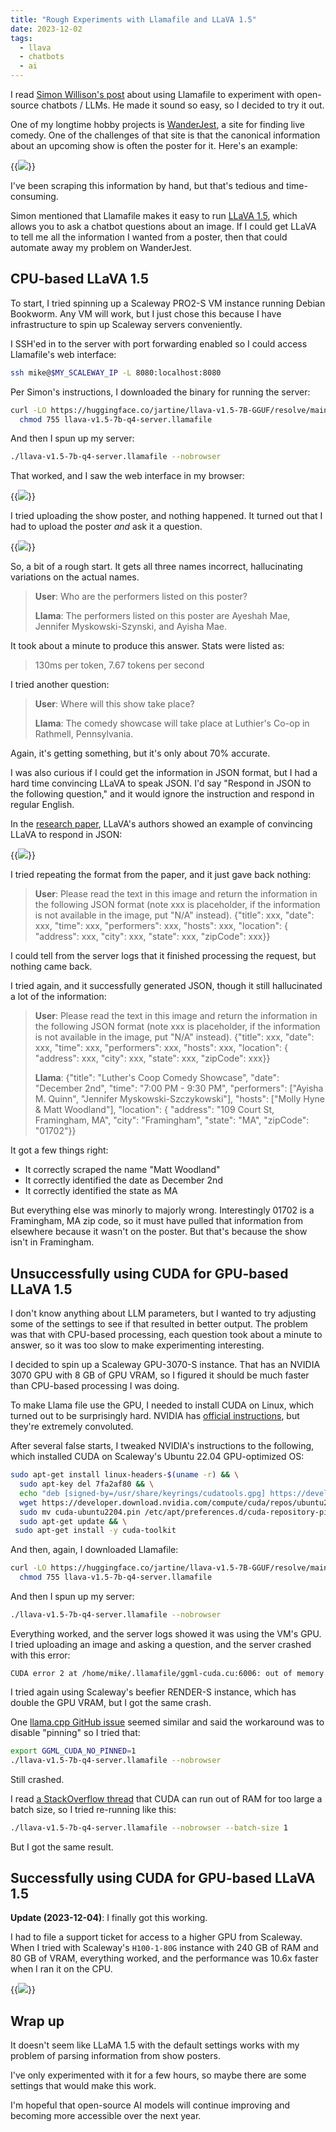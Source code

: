 ```yaml
---
title: "Rough Experiments with Llamafile and LLaVA 1.5"
date: 2023-12-02
tags:
  - llava
  - chatbots
  - ai
---
```


I read [Simon Willison's post](https://simonwillison.net/2023/Nov/29/llamafile/) about using Llamafile to experiment with open-source chatbots / LLMs. He made it sound so easy, so I decided to try it out.

One of my longtime hobby projects is [WanderJest](https://wanderjest.com), a site for finding live comedy. One of the challenges of that site is that the canonical information about an upcoming show is often the poster for it. Here's an example:

{{<img src="luthiers-show.jpg" max-width="400px" has-border="false">}}

I've been scraping this information by hand, but that's tedious and time-consuming.

Simon mentioned that Llamafile makes it easy to run [LLaVA 1.5](https://llava-vl.github.io/), which allows you to ask a chatbot questions about an image. If I could get LLaVA to tell me all the information I wanted from a poster, then that could automate away my problem on WanderJest.

## CPU-based LLaVA 1.5

To start, I tried spinning up a Scaleway PRO2-S VM instance running Debian Bookworm. Any VM will work, but I just chose this because I have infrastructure to spin up Scaleway servers conveniently.

I SSH'ed in to the server with port forwarding enabled so I could access Llamafile's web interface:

```bash
ssh mike@$MY_SCALEWAY_IP -L 8080:localhost:8080
```

Per Simon's instructions, I downloaded the binary for running the server:

```bash
curl -LO https://huggingface.co/jartine/llava-v1.5-7B-GGUF/resolve/main/llava-v1.5-7b-q4-server.llamafile && \
  chmod 755 llava-v1.5-7b-q4-server.llamafile
```

And then I spun up my server:

```bash
./llava-v1.5-7b-q4-server.llamafile --nobrowser
```

That worked, and I saw the web interface in my browser:

{{<img src="initial-interface.png" max-width="400px">}}

I tried uploading the show poster, and nothing happened. It turned out that I had to upload the poster _and_ ask it a question.

{{<img src="q1.png" max-width="600px">}}

So, a bit of a rough start. It gets all three names incorrect, hallucinating variations on the actual names.

> **User**: Who are the performers listed on this poster?
>
> **Llama**: The performers listed on this poster are Ayeshah Mae, Jennifer Myskowski-Szynski, and Ayisha Mae.

It took about a minute to produce this answer. Stats were listed as:

> 130ms per token, 7.67 tokens per second

I tried another question:

> **User**: Where will this show take place?
>
> **Llama**: The comedy showcase will take place at Luthier's Co-op in Rathmell, Pennsylvania.

Again, it's getting something, but it's only about 70% accurate.

I was also curious if I could get the information in JSON format, but I had a hard time convincing LLaVA to speak JSON. I'd say "Respond in JSON to the following question," and it would ignore the instruction and respond in regular English.

In the [research paper](https://arxiv.org/abs/2310.03744), LLaVA's authors showed an example of convincing LLaVA to respond in JSON:

{{<img src="json-example.png" max-width="450px" caption="Example of asking LLaVA to respond in JSON, from the [research paper](https://arxiv.org/abs/2310.03744)">}}

I tried repeating the format from the paper, and it just gave back nothing:

> **User**: Please read the text in this image and return the information in the following JSON format (note xxx is placeholder, if the information is not available in the image, put "N/A" instead).
> {"title": xxx, "date": xxx, "time": xxx, "performers": xxx, "hosts": xxx, "location": { "address": xxx, "city": xxx, "state": xxx, "zipCode": xxx}}

I could tell from the server logs that it finished processing the request, but nothing came back.

I tried again, and it successfully generated JSON, though it still hallucinated a lot of the information:

> **User**: Please read the text in this image and return the information in the following JSON format (note xxx is placeholder, if the information is not available in the image, put "N/A" instead).
> {"title": xxx, "date": xxx, "time": xxx, "performers": xxx, "hosts": xxx, "location": { "address": xxx, "city": xxx, "state": xxx, "zipCode": xxx}}
>
> **Llama**: {"title": "Luther's Coop Comedy Showcase", "date": "December 2nd", "time": "7:00 PM - 9:30 PM", "performers": ["Ayisha M. Quinn", "Jennifer Myskowski-Szczykowski"], "hosts": ["Molly Hyne & Matt Woodland"], "location": { "address": "109 Court St, Framingham, MA", "city": "Framingham", "state": "MA", "zipCode": "01702"}}

It got a few things right:

- It correctly scraped the name "Matt Woodland"
- It correctly identified the date as December 2nd
- It correctly identified the state as MA

But everything else was minorly to majorly wrong. Interestingly 01702 is a Framingham, MA zip code, so it must have pulled that information from elsewhere because it wasn't on the poster. But that's because the show isn't in Framingham.

## Unsuccessfully using CUDA for GPU-based LLaVA 1.5

I don't know anything about LLM parameters, but I wanted to try adjusting some of the settings to see if that resulted in better output. The problem was that with CPU-based processing, each question took about a minute to answer, so it was too slow to make experimenting interesting.

I decided to spin up a Scaleway GPU-3070-S instance. That has an NVIDIA 3070 GPU with 8 GB of GPU VRAM, so I figured it should be much faster than CPU-based processing I was doing.

To make Llama file use the GPU, I needed to install CUDA on Linux, which turned out to be surprisingly hard. NVIDIA has [official instructions](https://docs.nvidia.com/cuda/cuda-installation-guide-linux/index.html), but they're extremely convoluted.

After several false starts, I tweaked NVIDIA's instructions to the following, which installed CUDA on Scaleway's Ubuntu 22.04 GPU-optimized OS:

```bash
sudo apt-get install linux-headers-$(uname -r) && \
  sudo apt-key del 7fa2af80 && \
  echo "deb [signed-by=/usr/share/keyrings/cudatools.gpg] https://developer.download.nvidia.com/compute/cuda/repos/ubuntu2204/x86_64/ /" | sudo tee /etc/apt/sources.list.d/cuda-ubuntu2204-x86_64.list && \
  wget https://developer.download.nvidia.com/compute/cuda/repos/ubuntu2204/x86_64/cuda-ubuntu2204.pin && \
  sudo mv cuda-ubuntu2204.pin /etc/apt/preferences.d/cuda-repository-pin-600 && \
  sudo apt-get update && \
 sudo apt-get install -y cuda-toolkit
```

And then, again, I downloaded Llamafile:

```bash
curl -LO https://huggingface.co/jartine/llava-v1.5-7B-GGUF/resolve/main/llava-v1.5-7b-q4-server.llamafile && \
  chmod 755 llava-v1.5-7b-q4-server.llamafile
```

And then I spun up my server:

```bash
./llava-v1.5-7b-q4-server.llamafile --nobrowser
```

Everything worked, and the server logs showed it was using the VM's GPU. I tried uploading an image and asking a question, and the server crashed with this error:

```text
CUDA error 2 at /home/mike/.llamafile/ggml-cuda.cu:6006: out of memory
```

I tried again using Scaleway's beefier RENDER-S instance, which has double the GPU VRAM, but I got the same crash.

One [llama.cpp GitHub issue](https://github.com/ggerganov/llama.cpp/issues/1230#issuecomment-1575097730) seemed similar and said the workaround was to disable "pinning" so I tried that:

```bash
export GGML_CUDA_NO_PINNED=1
./llava-v1.5-7b-q4-server.llamafile --nobrowser
```

Still crashed.

I read [a StackOverflow thread](https://stackoverflow.com/q/71498324/90388) that CUDA can run out of RAM for too large a batch size, so I tried re-running like this:

```bash
./llava-v1.5-7b-q4-server.llamafile --nobrowser --batch-size 1
```

But I got the same result.

## Successfully using CUDA for GPU-based LLaVA 1.5

**Update (2023-12-04)**: I finally got this working.

I had to file a support ticket for access to a higher GPU from Scaleway. When I tried with Scaleway's `H100-1-80G` instance with 240 GB of RAM and 80 GB of VRAM, everything worked, and the performance was 10.6x faster when I ran it on the CPU.

{{<img src="q1-gpu.png" max-width="600px" caption="Running LLaVA on a GPU was 10.6x faster than using the CPU">}}

## Wrap up

It doesn't seem like LLaMA 1.5 with the default settings works with my problem of parsing information from show posters.

I've only experimented with it for a few hours, so maybe there are some settings that would make this work.

I'm hopeful that open-source AI models will continue improving and becoming more accessible over the next year.
